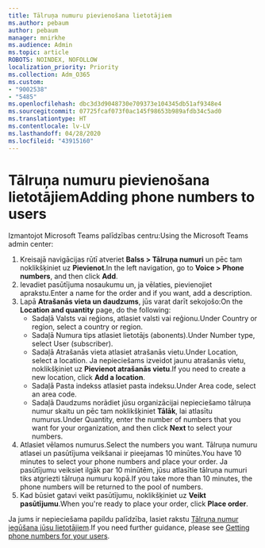 ```yaml
---
title: Tālruņa numuru pievienošana lietotājiem
ms.author: pebaum
author: pebaum
manager: mnirkhe
ms.audience: Admin
ms.topic: article
ROBOTS: NOINDEX, NOFOLLOW
localization_priority: Priority
ms.collection: Adm_O365
ms.custom:
- "9002538"
- "5485"
ms.openlocfilehash: dbc3d3d9048730e709373e104345db51af9348e4
ms.sourcegitcommit: 07725fcaf073f0ac145f98653b989afdb34c5ad0
ms.translationtype: HT
ms.contentlocale: lv-LV
ms.lasthandoff: 04/28/2020
ms.locfileid: "43915160"
---
```

# <a name="adding-phone-numbers-to-users"></a><span data-ttu-id="39066-102">Tālruņa numuru pievienošana lietotājiem</span><span class="sxs-lookup"><span data-stu-id="39066-102">Adding phone numbers to users</span></span>

<span data-ttu-id="39066-103">Izmantojot Microsoft Teams palīdzības centru:</span><span class="sxs-lookup"><span data-stu-id="39066-103">Using the Microsoft Teams admin center:</span></span>

1. <span data-ttu-id="39066-104">Kreisajā navigācijas rūtī atveriet **Balss > Tālruņa numuri** un pēc tam noklikšķiniet uz **Pievienot**.</span><span class="sxs-lookup"><span data-stu-id="39066-104">In the left navigation, go to **Voice > Phone numbers**, and then click **Add**.</span></span>
2. <span data-ttu-id="39066-105">Ievadiet pasūtījuma nosaukumu un, ja vēlaties, pievienojiet aprakstu.</span><span class="sxs-lookup"><span data-stu-id="39066-105">Enter a name for the order and if you want, add a description.</span></span>
3. <span data-ttu-id="39066-106">Lapā **Atrašanās vieta un daudzums**, jūs varat darīt sekojošo:</span><span class="sxs-lookup"><span data-stu-id="39066-106">On the **Location and quantity** page, do the following:</span></span>
    - <span data-ttu-id="39066-107">Sadaļā Valsts vai reģions, atlasiet valsti vai reģionu.</span><span class="sxs-lookup"><span data-stu-id="39066-107">Under Country or region, select a country or region.</span></span>
    - <span data-ttu-id="39066-108">Sadaļā Numura tips atlasiet lietotājs (abonents).</span><span class="sxs-lookup"><span data-stu-id="39066-108">Under Number type, select User (subscriber).</span></span>
    - <span data-ttu-id="39066-109">Sadaļā Atrašanās vieta atlasiet atrašanās vietu.</span><span class="sxs-lookup"><span data-stu-id="39066-109">Under Location, select a location.</span></span> <span data-ttu-id="39066-110">Ja nepieciešams izveidot jaunu atrašanās vietu, noklikšķiniet uz **Pievienot atrašanās vietu**.</span><span class="sxs-lookup"><span data-stu-id="39066-110">If you need to create a new location, click **Add a location**.</span></span>
    - <span data-ttu-id="39066-111">Sadaļā Pasta indekss atlasiet pasta indeksu.</span><span class="sxs-lookup"><span data-stu-id="39066-111">Under Area code, select an area code.</span></span>
    - <span data-ttu-id="39066-112">Sadaļā Daudzums norādiet jūsu organizācijai nepieciešamo tālruņa numur skaitu un pēc tam noklikšķiniet **Tālāk**, lai atlasītu numurus.</span><span class="sxs-lookup"><span data-stu-id="39066-112">Under Quantity, enter the number of numbers that you want for your organization, and then click **Next** to select your numbers.</span></span>
4. <span data-ttu-id="39066-113">Atlasiet vēlamos numurus.</span><span class="sxs-lookup"><span data-stu-id="39066-113">Select the numbers you want.</span></span> <span data-ttu-id="39066-114">Tālruņa numuru atlasei un pasūtījuma veikšanai ir pieejamas 10 minūtes.</span><span class="sxs-lookup"><span data-stu-id="39066-114">You have 10 minutes to select your phone numbers and place your order.</span></span> <span data-ttu-id="39066-115">Ja pasūtījumu veiksiet ilgāk par 10 minūtēm, jūsu atlasītie tālruņa numuri tiks atgriezti tālruņa numuru kopā.</span><span class="sxs-lookup"><span data-stu-id="39066-115">If you take more than 10 minutes, the phone numbers will be returned to the pool of numbers.</span></span>
5. <span data-ttu-id="39066-116">Kad būsiet gatavi veikt pasūtījumu, noklikšķiniet uz **Veikt pasūtījumu**.</span><span class="sxs-lookup"><span data-stu-id="39066-116">When you're ready to place your order, click **Place order**.</span></span>

<span data-ttu-id="39066-117">Ja jums ir nepieciešama papildu palīdzība, lasiet rakstu [Tālruņa numur iegūšana jūsu lietotājiem](https://docs.microsoft.com/microsoftteams/getting-phone-numbers-for-your-users).</span><span class="sxs-lookup"><span data-stu-id="39066-117">If you need further guidance, please see [Getting phone numbers for your users](https://docs.microsoft.com/microsoftteams/getting-phone-numbers-for-your-users).</span></span>
